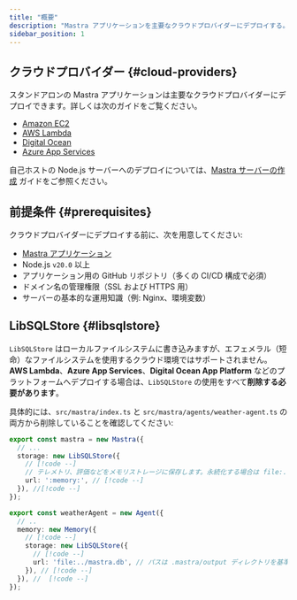 ```yaml
---
title: "概要"
description: "Mastra アプリケーションを主要なクラウドプロバイダーにデプロイする。"
sidebar_position: 1
---
```


## クラウドプロバイダー \{#cloud-providers\}

スタンドアロンの Mastra アプリケーションは主要なクラウドプロバイダーにデプロイできます。詳しくは次のガイドをご覧ください。

* [Amazon EC2](/docs/deployment/cloud-providers/amazon-ec2)
* [AWS Lambda](/docs/deployment/cloud-providers/aws-lambda)
* [Digital Ocean](/docs/deployment/cloud-providers/digital-ocean)
* [Azure App Services](/docs/deployment/cloud-providers/azure-app-services)

自己ホストの Node.js サーバーへのデプロイについては、[Mastra サーバーの作成](/docs/deployment/server-deployment) ガイドをご参照ください。

## 前提条件 \{#prerequisites\}

クラウドプロバイダーにデプロイする前に、次を用意してください:

* [Mastra アプリケーション](/docs/getting-started/installation)
* Node.js `v20.0` 以上
* アプリケーション用の GitHub リポジトリ（多くの CI/CD 構成で必須）
* ドメイン名の管理権限（SSL および HTTPS 用）
* サーバーの基本的な運用知識（例: Nginx、環境変数）

## LibSQLStore \{#libsqlstore\}

`LibSQLStore` はローカルファイルシステムに書き込みますが、エフェメラル（短命）なファイルシステムを使用するクラウド環境ではサポートされません。**AWS Lambda**、**Azure App Services**、**Digital Ocean App Platform** などのプラットフォームへデプロイする場合は、`LibSQLStore` の使用をすべて**削除する必要があります**。

具体的には、`src/mastra/index.ts` と `src/mastra/agents/weather-agent.ts` の両方から削除していることを確認してください:

```typescript filename="src/mastra/index.ts" showLineNumbers
export const mastra = new Mastra({
  // ...
  storage: new LibSQLStore({
    // [!code --]
    // テレメトリ、評価などをメモリストレージに保存します。永続化する場合は file:../mastra.db に変更してください // [!code --]
    url: ':memory:', // [!code --]
  }), //[!code --]
});
```

```typescript filename="src/mastra/agents/weather-agent.ts" showLineNumbers
export const weatherAgent = new Agent({
  // ..
  memory: new Memory({
    // [!code --]
    storage: new LibSQLStore({
      // [!code --]
      url: 'file:../mastra.db', // パスは .mastra/output ディレクトリを基準とした相対パスです // [!code --]
    }), // [!code --]
  }), //  [!code --]
});
```
